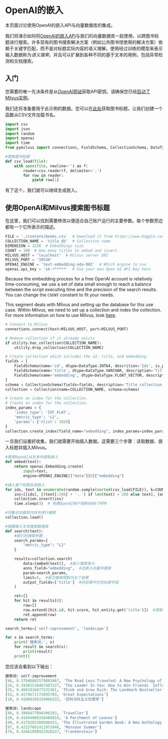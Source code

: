 OpenAI的嵌入
===

本页面讨论使用OpenAI的嵌入API与向量数据库的集成。

我们将演示如何将[OpenAI的嵌入API](https://beta.openai.com/docs/guides/embeddings)与我们的向量数据库一起使用，以跨图书标题进行搜索。许多现有的图书搜索解决方案（例如公共图书馆使用的解决方案）依赖于关键字匹配，而不是对标题实际内容的语义理解。使用经过训练的模型来表示输入数据称为*语义搜索*，并且可以扩展到各种不同的基于文本的用例，包括异常检测和文档搜索。

入门
---------------

您需要的唯一先决条件是从[OpenAI网站](https://openai.com/api/)获取API密钥。请确保您已经[启动了Milvus实例](https://milvus.io/docs/install_standalone-docker.md)。

我们还将准备要用于此示例的数据。您可以在[此处](https://www.kaggle.com/datasets/jealousleopard/goodreadsbooks)获取图书标题。让我们创建一个函数从CSV文件加载书名。

```python
import csv
import json
import random
import openai
import time
from pymilvus import connections, FieldSchema, CollectionSchema, DataType, Collection, utility

```

```python
#提取图书标题
def csv_load(file):
    with open(file, newline='') as f:
        reader=csv.reader(f, delimiter=',')
        for row in reader:
            yield row[1]

```

有了这个，我们就可以继续生成嵌入。

使用OpenAI和Milvus搜索图书标题
------------------------------------------

在这里，我们可以找到需要修改以便适合自己账户运行的主要参数。每个参数旁边都有一个它所表示的描述。

```python
FILE = './content/books.csv'  # Download it from https://www.kaggle.com/datasets/jealousleopard/goodreadsbooks and save it in the folder that holds your script.
COLLECTION_NAME = 'title_db'  # Collection name
DIMENSION = 1536  # Embeddings size
COUNT = 100  # How many titles to embed and insert.
MILVUS_HOST = 'localhost'  # Milvus server URI
MILVUS_PORT = '19530'
OPENAI_ENGINE = 'text-embedding-ada-002'  # Which engine to use
openai.api_key = 'sk-******'  # Use your own Open AI API Key here

```

Because the embedding process for a free OpenAI account is relatively time-consuming, we use a set of data small enough to reach a balance between the script executing time and the precision of the search results. You can change the `COUNT` constant to fit your needs.

This segment deals with Milvus and setting up the database for this use case. Within Milvus, we need to set up a collection and index the collection. For more information on how to use Milvus, look [here](https://milvus.io/docs/example_code.md).

```python
# Connect to Milvus
connections.connect(host=MILVUS_HOST, port=MILVUS_PORT)

# Remove collection if it already exists
if utility.has_collection(COLLECTION_NAME):
    utility.drop_collection(COLLECTION_NAME)

# Create collection which includes the id, title, and embedding.
fields = [
    FieldSchema(name='id', dtype=DataType.INT64, descrition='Ids', is_primary=True, auto_id=False),
    FieldSchema(name='title', dtype=DataType.VARCHAR, description='Title texts', max_length=200),
    FieldSchema(name='embedding', dtype=DataType.FLOAT_VECTOR, description='Embedding vectors', dim=DIMENSION)
]
schema = CollectionSchema(fields=fields, description='Title collection')
collection = Collection(name=COLLECTION_NAME, schema=schema)

# Create an index for the collection.
# Create an index for the collection.
index_params = {
    'index_type': 'IVF_FLAT',
    'metric_type': 'L2',
    'params': {'nlist': 1024}
}
collection.create_index(field_name="embedding", index_params=index_params)

```
一旦我们设置好收集，我们就需要开始插入数据。这需要三个步骤：读取数据、嵌入标题并插入Milvus。

```python
#使用OpenAI从文本中提取嵌入
def embed(text):
    return openai.Embedding.create(
        input=text, 
        engine=OPENAI_ENGINE)["data"][0]["embedding"]

#插入每个标题及其嵌入
for idx, text in enumerate(random.sample(sorted(csv_load(FILE)), k=COUNT)):  #从数据集中加载COUNT个随机值
    ins=[[idx], [(text[:198] + '..') if len(text) > 200 else text], [embed(text)]]  #插入标题ID、标题文本和标题嵌入向量
    collection.insert(ins)
    time.sleep(3)  # 免费OpenAI帐户限制在60个RPM

```

```python
#将集合加载到内存中进行搜索
collection.load()

#根据输入文本搜索数据库
def search(text):
    #索引的搜索参数
    search_params={
        "metric_type": "L2"
    }

    results=collection.search(
        data=[embed(text)],  #嵌入搜索单元
        anns_field="embedding",  #在嵌入向量中搜索
        param=search_params,
        limit=5,  #每次搜索限制为五个结果
        output_fields=['title']  #在结果中包含标题字段
    )

    ret=[]
    for hit in results[0]:
        row=[]
        row.extend([hit.id, hit.score, hit.entity.get('title')])  #获取结果的ID、距离和标题
        ret.append(row)
    return ret

search_terms=['self-improvement', 'landscape']

for x in search_terms:
    print('搜索词:', x)
    for result in search(x):
        print(result)
    print()

```

您应该会看到以下输出：

```python
搜索词: self-improvement
[46, 0.37948882579803467, 'The Road Less Traveled: A New Psychology of Love  Traditional Values  and Spiritual Growth']
[24, 0.39301538467407227, 'The Leader In You: How to Win Friends  Influence People and Succeed in a Changing World']
[35, 0.4081816077232361, 'Think and Grow Rich: The Landmark Bestseller Now Revised and Updated for the 21st Century']
[93, 0.4174671173095703, 'Great Expectations']
[10, 0.41889268159866333, '尼科马科主义伦理学']

搜索词: landscape
[49, 0.3966977894306183, 'Traveller']
[20, 0.41044068336486816, 'A Parchment of Leaves']
[40, 0.4179283380508423, 'The Illustrated Garden Book: A New Anthology']
[97, 0.42227691411972046, 'Monsoon Summer']
[70, 0.42461898922920227, 'Frankenstein']

```